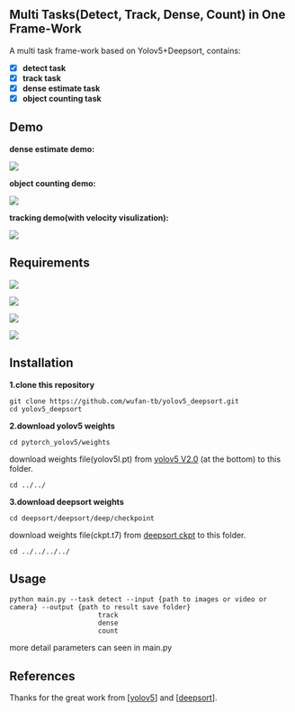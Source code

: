 


## Multi Tasks(Detect, Track, Dense, Count) in One Frame-Work

A multi task frame-work based on Yolov5+Deepsort, contains:

- [x] **detect task**
- [x] **track task**
- [x] **dense estimate task**
- [x] **object counting task**

## Demo

**dense estimate demo:**  

![](demo/dense.gif)

**object counting demo:**

![](demo/counter.gif)

**tracking demo(with velocity visulization):**   

![](demo/track.gif)

## Requirements

 ![](https://img.shields.io/badge/torch-1.6.0-green)

 ![](https://img.shields.io/badge/torchvision-0.7.0-green)

 ![](https://img.shields.io/badge/natsort-7.1.0-green)

 ![](https://img.shields.io/badge/opencv_python-4.1.1.26-green)

## Installation

**1.clone this repository**

```
git clone https://github.com/wufan-tb/yolov5_deepsort.git
cd yolov5_deepsort
```

**2.download yolov5 weights**

```
cd pytorch_yolov5/weights
```

download weights file(yolov5l.pt) from [yolov5 V2.0](https://github.com/ultralytics/yolov5/releases/tag/v2.0) (at the bottom) to this folder.

```
cd ../../
```

**3.download deepsort weights**

```
cd deepsort/deepsort/deep/checkpoint
```

download weights file(ckpt.t7) from [deepsort ckpt](https://drive.google.com/drive/folders/1xhG0kRH1EX5B9_Iz8gQJb7UNnn_riXi6) to this folder.

```
cd ../../../../
```

## Usage

```
python main.py --task detect --input {path to images or video or camera} --output {path to result save folder}
                      track
                      dense
                      count
```

more detail parameters can seen in main.py

## References

Thanks for the great work from [[yolov5](https://github.com/ultralytics/yolov5)] and [[deepsort](https://github.com/ZQPei/deep_sort_pytorch)].